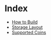 # Index

* [How to Build](https://github.com/keepkey/keepkey-firmware/blob/master/docs/Build.md)
* [Storage Layout](https://github.com/keepkey/keepkey-firmware/blob/master/docs/Storage.md)
* [Supported Coins](https://github.com/keepkey/keepkey-firmware/blob/master/docs/Coins.md)

